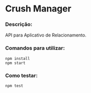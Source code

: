 # Crush Manager

### Descrição:

API para Aplicativo de Relacionamento.

### Comandos para utilizar:

``` 
npm install
npm start
```

### Como testar:

```
npm test
```
